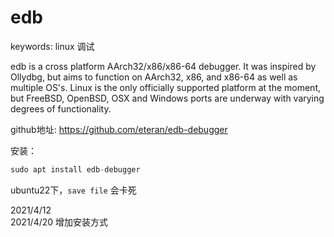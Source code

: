 # edb

keywords: linux 调试  

edb is a cross platform AArch32/x86/x86-64 debugger. It was inspired by Ollydbg, but aims to function on AArch32, x86, and x86-64 as well as multiple OS's. Linux is the only officially supported platform at the moment, but FreeBSD, OpenBSD, OSX and Windows ports are underway with varying degrees of functionality.  

github地址: https://github.com/eteran/edb-debugger  

安装：  
```r
sudo apt install edb-debugger
```

ubuntu22下，`save file` 会卡死  


2021/4/12  
2021/4/20 增加安装方式  
